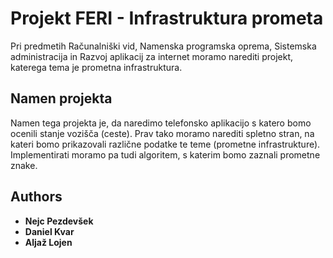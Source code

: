 # Projekt FERI - Infrastruktura prometa

Pri predmetih Računalniški  vid, Namenska programska oprema, Sistemska administracija in Razvoj aplikacij za internet moramo narediti projekt, katerega tema je prometna infrastruktura. 

## Namen projekta
Namen tega projekta je, da naredimo telefonsko aplikacijo s katero bomo ocenili stanje vozišča (ceste). Prav tako moramo narediti spletno stran, na kateri bomo prikazovali različne podatke te teme (prometne infrastrukture). Implementirati moramo pa tudi algoritem, s katerim bomo zaznali prometne znake.

## Authors

* **Nejc Pezdevšek**
* **Daniel Kvar**
* **Aljaž Lojen**